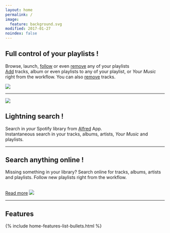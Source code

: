 ```yaml
---
layout: home
permalink: /
image:
  feature: background.svg
modified: 2017-01-27
noindex: false
---
```


<sectionleft>
  <leftside>

<h2><i class="fa fa-music"></i> Full control of your playlists !</h2>

<p>Browse, launch, <a href="{{ site.url }}/articles/follow-or-remove-playlist">follow</a> or even <a href="{{ site.url }}/articles/follow-or-remove-playlist">remove</a> any of your playlists
<br>
<a href="{{ site.url }}/articles/add">Add</a> tracks, album or even playlists to any of your playlist, or <em>Your Music</em> right from the workflow.
You can also <a href="{{ site.url }}/articles/remove">remove</a> tracks.</p>

  </leftside>
  <rightside><img src="{{ site.url }}/images/index3.jpg"></rightside>
</sectionleft>

<hr>

<sectionright>
  <leftside><a href="{{ site.url }}/images/index1.gif"><img src="{{ site.url }}/images/index1.gif"></a></leftside>
  <rightside>

<h2><i class="fa fa-bolt"></i> Lightning search !</h2>

<p>Search in <em>your</em> Spotify library from <a href="http://www.alfredapp.com">Alfred</a> App.

<br>
Instantaneous search in your tracks, albums, artists, <em>Your Music</em> and playlists.</p>

  </rightside>
</sectionright>


<hr>
<sectionleft>
  <leftside>

<h2><i class="fa fa-cloud"></i> Search anything online !</h2>

<p>Missing something in your library? Search online for tracks, albums, artists and playlists. Follow new playlists right from the workflow.</p>

<br>
<a href="{{ site.url }}/articles/search-online" class="btn-success"><i class="fa fa-book"></i> Read more</a>

  </leftside>
  <rightside><!--<a href="{{ site.url }}/images/index2.gif">--><img src="{{ site.url }}/images/index2.jpg"></rightside>
</sectionleft>

<hr>

<a name="features"></a>

<h2><i class="fa fa-check"></i> Features</h2>

{% include home-features-list-bullets.html %}
